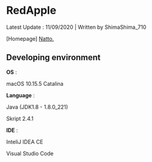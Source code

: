 # RedApple

Latest Update : 11/09/2020 | Written by ShimaShima_710

[Homepage] [Natto.](https://shimashima.studio.design/project/redapple)

## Developing environment

**OS** : 

macOS 10.15.5 Catalina

**Language** :

Java (JDK1.8 - 1.8.0_221)

Skript 2.4.1

**IDE** :

InteliJ IDEA CE

Visual Studio Code
